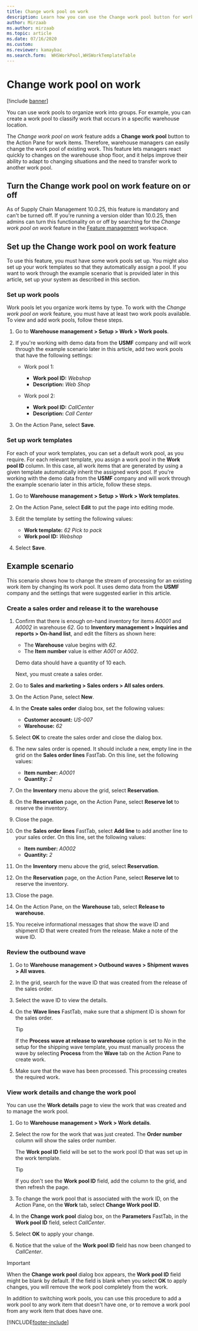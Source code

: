 ```yaml
---
title: Change work pool on work
description: Learn how you can use the Change work pool button for work items to change the work pool of existing work, with an outline on setting up Change work pools.
author: Mirzaab
ms.author: mirzaab
ms.topic: article
ms.date: 07/16/2020
ms.custom: 
ms.reviewer: kamaybac
ms.search.form:  WHSWorkPool,WHSWorkTemplateTable
---
```


# Change work pool on work

[!include [banner](../includes/banner.md)]

You can use work pools to organize work into groups. For example, you can create a work pool to classify work that occurs in a specific warehouse location.

The *Change work pool on work* feature adds a **Change work pool** button to the Action Pane for work items. Therefore, warehouse managers can easily change the work pool of existing work. This feature lets managers react quickly to changes on the warehouse shop floor, and it helps improve their ability to adapt to changing situations and the need to transfer work to another work pool.

## Turn the Change work pool on work feature on or off

As of Supply Chain Management 10.0.25, this feature is mandatory and can't be turned off. If you're running a version older than 10.0.25, then admins can turn this functionality on or off by searching for the *Change work pool on work* feature in the [Feature management](../../fin-ops-core/fin-ops/get-started/feature-management/feature-management-overview.md) workspace.

## Set up the Change work pool on work feature

To use this feature, you must have some work pools set up. You might also set up your work templates so that they automatically assign a pool. If you want to work through the example scenario that is provided later in this article, set up your system as described in this section.

### Set up work pools

Work pools let you organize work items by type. To work with the *Change work pool on work* feature, you must have at least two work pools available. To view and add work pools, follow these steps.

1. Go to **Warehouse management \> Setup \> Work \> Work pools**.
1. If you're working with demo data from the **USMF** company and will work through the example scenario later in this article, add two work pools that have the following settings:

    - Work pool 1:

        - **Work pool ID:** *Webshop*
        - **Description:** *Web Shop*

    - Work pool 2:

        - **Work pool ID:** *CallCenter*
        - **Description:** *Call Center*

1. On the Action Pane, select **Save**.

### Set up work templates

For each of your work templates, you can set a default work pool, as you require. For each relevant template, you assign a work pool in the **Work pool ID** column. In this case, all work items that are generated by using a given template automatically inherit the assigned work pool. If you're working with the demo data from the **USMF** company and will work through the example scenario later in this article, follow these steps.

1. Go to **Warehouse management \> Setup \> Work \> Work templates**.
1. On the Action Pane, select **Edit** to put the page into editing mode.
1. Edit the template by setting the following values:

    - **Work template:** *62 Pick to pack*
    - **Work pool ID:** *Webshop*

1. Select **Save**.

## Example scenario

This scenario shows how to change the stream of processing for an existing work item by changing its work pool. It uses demo data from the **USMF** company and the settings that were suggested earlier in this article.

### Create a sales order and release it to the warehouse

1. Confirm that there is enough on-hand inventory for items *A0001* and *A0002* in warehouse *62*. Go to **Inventory management \> Inquiries and reports \> On-hand list**, and edit the filters as shown here:

    - The **Warehouse** value begins with *62*.
    - The **Item number** value is either *A001* or *A002*.

    Demo data should have a quantity of 10 each.

    Next, you must create a sales order.

1. Go to **Sales and marketing \> Sales orders \> All sales orders**.
1. On the Action Pane, select **New**.
1. In the **Create sales order** dialog box, set the following values:

    - **Customer account:** *US-007*
    - **Warehouse:** *62*

1. Select **OK** to create the sales order and close the dialog box.
1. The new sales order is opened. It should include a new, empty line in the grid on the **Sales order lines** FastTab. On this line, set the following values:

    - **Item number:** *A0001*
    - **Quantity:** *2*

1. On the **Inventory** menu above the grid, select **Reservation**.
1. On the **Reservation** page, on the Action Pane, select **Reserve lot** to reserve the inventory.
1. Close the page.
1. On the **Sales order lines** FastTab, select **Add line** to add another line to your sales order. On this line, set the following values:

    - **Item number:** *A0002*
    - **Quantity:** *2*

1. On the **Inventory** menu above the grid, select **Reservation**.
1. On the **Reservation** page, on the Action Pane, select **Reserve lot** to reserve the inventory.
1. Close the page.
1. On the Action Pane, on the **Warehouse** tab, select **Release to warehouse**.
1. You receive informational messages that show the wave ID and shipment ID that were created from the release. Make a note of the wave ID.

### Review the outbound wave

1. Go to **Warehouse management \> Outbound waves \> Shipment waves \> All waves**.
1. In the grid, search for the wave ID that was created from the release of the sales order.
1. Select the wave ID to view the details.
1. On the **Wave lines** FastTab, make sure that a shipment ID is shown for the sales order.

    > [!TIP]
    > If the **Process wave at release to warehouse** option is set to *No* in the setup for the shipping wave template, you must manually process the wave by selecting **Process** from the **Wave** tab on the Action Pane to create work.

1. Make sure that the wave has been processed. This processing creates the required work.

### View work details and change the work pool

You can use the **Work details** page to view the work that was created and to manage the work pool.

1. Go to **Warehouse management \> Work \> Work details**.
1. Select the row for the work that was just created. The **Order number** column will show the sales order number.

    The **Work pool ID** field will be set to the work pool ID that was set up in the work template.

    > [!TIP]
    > If you don't see the **Work pool ID** field, add the column to the grid, and then refresh the page.

1. To change the work pool that is associated with the work ID, on the Action Pane, on the **Work** tab, select **Change Work pool ID**.
1. In the **Change work pool** dialog box, on the **Parameters** FastTab, in the **Work pool ID** field, select *CallCenter*.
1. Select **OK** to apply your change.
1. Notice that the value of the **Work pool ID** field has now been changed to *CallCenter*.

> [!IMPORTANT]
> When the **Change work pool** dialog box appears, the **Work pool ID** field might be blank by default. If the field is blank when you select **OK** to apply changes, you will remove the work pool completely from the work.
>
> In addition to switching work pools, you can use this procedure to add a work pool to any work item that doesn't have one, or to remove a work pool from any work item that does have one.


[!INCLUDE[footer-include](../../includes/footer-banner.md)]
